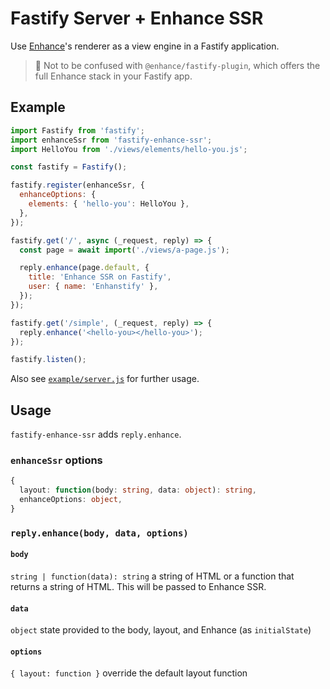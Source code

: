 # Fastify Server + Enhance SSR

Use [Enhance](https://enhance.dev)'s renderer as a view engine in a Fastify application.

> 💁  Not to be confused with `@enhance/fastify-plugin`, which offers the full Enhance stack in your Fastify app.

## Example

```js
import Fastify from 'fastify';
import enhanceSsr from 'fastify-enhance-ssr';
import HelloYou from './views/elements/hello-you.js';

const fastify = Fastify();

fastify.register(enhanceSsr, {
  enhanceOptions: {
    elements: { 'hello-you': HelloYou },
  },
});

fastify.get('/', async (_request, reply) => {
  const page = await import('./views/a-page.js');

  reply.enhance(page.default, {
    title: 'Enhance SSR on Fastify',
    user: { name: 'Enhanstify' },
  });
});

fastify.get('/simple', (_request, reply) => {
  reply.enhance('<hello-you></hello-you>');
});

fastify.listen();
```

Also see [`example/server.js`](./example/server.js) for further usage.

## Usage

`fastify-enhance-ssr` adds `reply.enhance`.

### `enhanceSsr` options

```ts
{
  layout: function(body: string, data: object): string,
  enhanceOptions: object,
}
```

### `reply.enhance(body, data, options)`

#### `body`

`string | function(data): string` a string of HTML or a function that returns a string of HTML. This will be passed to Enhance SSR.

#### `data`

`object` state provided to the body, layout, and Enhance (as `initialState`)

#### `options`

`{ layout: function }` override the default layout function
